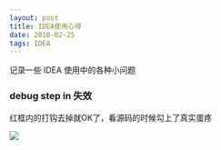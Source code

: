 ```yaml
---
layout: post
title: IDEA使用心得
date: 2018-02-25
tags: IDEA
---
```


记录一些 IDEA 使用中的各种小问题

### debug step in 失效

红框内的打钩去掉就OK了，看源码的时候勾上了真实蛋疼

![](http://note-1255449501.file.myqcloud.com/2018-02-25-070051.png)
